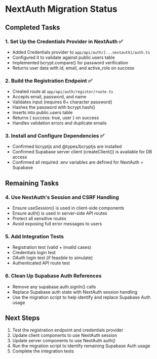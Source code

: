 # NextAuth Migration Status

## Completed Tasks

### 1. Set Up the Credentials Provider in NextAuth ✅
- Added Credentials provider to `app/api/auth/[...nextauth]/auth.ts`
- Configured it to validate against public.users table
- Implemented bcrypt.compare() for password verification
- Returns user data with id, email, and active_role on success

### 2. Build the Registration Endpoint ✅
- Created route at `app/api/auth/register/route.ts`
- Accepts email, password, and name
- Validates input (requires 6+ character password)
- Hashes the password with bcrypt.hash()
- Inserts into public.users table
- Returns { success: true, user } on success
- Handles validation errors and duplicate emails

### 3. Install and Configure Dependencies ✅
- Confirmed bcryptjs and @types/bcryptjs are installed
- Confirmed Supabase server client (createClient()) is available for DB access
- Confirmed all required .env variables are defined for NextAuth + Supabase

## Remaining Tasks

### 4. Use NextAuth's Session and CSRF Handling
- Ensure useSession() is used in client-side components
- Ensure auth() is used in server-side API routes
- Protect all sensitive routes
- Avoid exposing full error messages to users

### 5. Add Integration Tests
- Registration test (valid + invalid cases)
- Credentials login test
- OAuth login test (if feasible to simulate)
- Authenticated API route test

### 6. Clean Up Supabase Auth References
- Remove any supabase.auth.signIn() calls
- Replace Supabase auth state with NextAuth session handling
- Use the migration script to help identify and replace Supabase Auth usage

## Next Steps
1. Test the registration endpoint and credentials provider
2. Update client components to use NextAuth session
3. Update server components to use NextAuth auth()
4. Run the migration script to identify remaining Supabase Auth usage
5. Complete the integration tests
